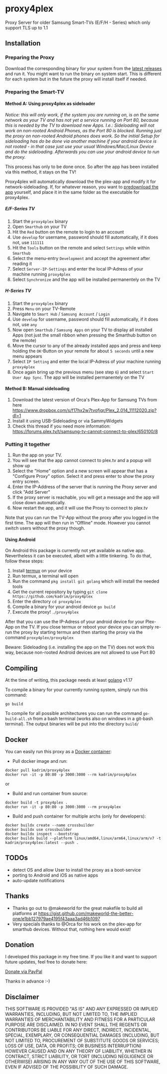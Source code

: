 # proxy4plex
Proxy Server for older Samsung Smart-TVs (E/F/H - Series) which only support TLS up to 1.1

## Installation

### Preparing the Proxy

Download the corresponding binary for your system from the [latest releases](https://github.com/kadrim/proxy4plex/releases/latest) and run it. You might want to run the binary on system start. This is different for each system but in the future the proxy will install itself if needed.

### Preparing the Smart-TV

#### Method A: Using proxy4plex as sideloader

_Notice: this will only work, if the system you are running on, is on the same network as your TV and has not yet a service running on Port 80, because this is needed by the TV to download new Apps. I.e.: Sideloading will not work on non-rooted Android Phones, as the Port 80 is blocked. Running just the proxy on non-rooted Android phones does work. So the initial Setup for sideloading has do be done via another machine if your android device is not rooted - in that case just use your usual Windows/Mac/Linux Device and do the sideloading. Afterwards you can use your android device to run the proxy._

This process has only to be done once. So after the app has been installed via this method, it stays on the TV!

Proxy4plex will automatically download the the plex-app and modify it for network-sideloading. If, for whatever reason, you want to [predownload the app](https://www.dropbox.com/s/f17hx2w7tvofjqr/Plex_2.014_11112020.zip?dl=1) yourself, and place it in the same folder as the executable for proxy4plex.

##### E/F-Series TV

1. Start the `proxy4plex` binary
2. Open `Smarthub` on your TV
3. Hit the `Red` button on the remote to login to an account
4. Use `develop` for username, password should fill automatically, if it does not, use `111111`
5. Hit the `Tools` button on the remote and select `Settings` while within `Smarthub`
6. Select the menu-entry `Development` and accept the agreement after reading it
7. Select `Server-IP-Settings` and enter the local IP-Adress of your machine running `proxy4plex`
8. Select `Synchronize` and the app will be installed permanentely on the TV

##### H-Series TV

1. Start the `proxy4plex` binary
2. Press `Menu` on your TV-Remote
3. Navigate to `Smart Hub` / `Samsung Account` / `Login`
4. Use `develop` for username, password should fill automatically, if it does not, use `any`
5. Now open `Smarthub` / `Samsung Apps` on your TV to display all installed Apps (not just the small ribbon when pressing the Smarthub button on the remote)
6. Move the cursor to any of the already installed apps and press and keep holding the `OK`-Button on your remote for about `5 seconds` until a new menu appears
7. Select `IP Setting` and enter the local IP-Adress of your machine running `proxy4plex`
8. Once again bring up the previous menu (see step `6`) and select `Start User App Sync`. The app will be installed permanentely on the TV

#### Method B: Manual sideloading

1. Download the latest version of Orca's Plex-App for Samsung TVs from here https://www.dropbox.com/s/f17hx2w7tvofjqr/Plex_2.014_11112020.zip?dl=1
2. Install it using USB-Sideloading or via SammyWidgets
3. Check this thread if you need more information: https://forums.plex.tv/t/samsung-tv-cannot-connect-to-plex/650100/8

### Putting it together

1. Run the app on your TV.
2. You will see that the app cannot connect to plex.tv and a popup will show up
3. Select the "Home" option and a new screen will appear that has a "Configure Proxy" option. Select it and press enter to show the proxy entry screen.
4. Enter the IP-Address of the server that is running the Proxy server and click "Add Server"
5. If the proxy server is reachable, you will get a message and the app will close down automatically.
6. Now restart the app, and it will use the Proxy to connect to plex.tv

Note that you can run the TV-App without the proxy after you logged in the first time. The app will then run in "Offline" mode. However you cannot switch users without the proxy though.

#### Using Android

On Android this package is currently not yet available as native app. Nevertheless it can be executed, albeit with a little tinkering. To do that, follow these steps:

1. Install [termux](https://play.google.com/store/apps/details?id=com.termux) on your device
2. Run termux, a terminal will open
3. Run the command `pkg install git golang` which will install the needed tools
4. Get the current repository by typing `git clone https://github.com/kadrim/proxy4plex`
5. Enter the directory `cd proxy4plex`
6. Compile a binary for your android device `go build`
7. Execute the proxy! `./proxy4plex`

After that you can use the IP-Adress of your android device for your Plex-App on the TV. If you close termux or reboot your device you can simply re-run the proxy by starting termux and then starting the proxy via the command `proxy4plex/proxy4plex`

Beware: Sideloading (i.e. installing the app on the TV) does not work this way, because non-rooted Android devices are not allowed to use Port 80

## Compiling

At the time of writing, this package needs at least [golang](https://golang.org/) v1.17

To compile a binary for your currently running system, simply run this command:

`go build`

To compile for all possible architectures you can run the command `go-build-all.sh` from a bash terminal (works also on windows in a git-bash terminal). The output binaries will be put into the directory `build/`

## Docker

You can easily run this proxy as a [Docker container](https://hub.docker.com/r/kadrim/proxy4plex):

* Pull docker image and run:
```
docker pull kadrim/proxy4plex
docker run -it -p 80:80 -p 3000:3000 --rm kadrim/proxy4plex
```
or 

* Build and run container from source:
```
docker build -t proxy4plex .
docker run -it -p 80:80 -p 3000:3000 --rm proxy4plex
```

* Build and push container for multiple archs (only for developers):
```
docker buildx create --name crossbuilder
docker buildx use crossbuilder
docker buildx inspect --bootstrap
docker buildx build --platform linux/amd64,linux/arm64,linux/arm/v7 -t kadrim/proxy4plex:latest --push .
```

## TODOs

- detect OS and allow User to install the proxy as a boot-service
- porting to Android and iOS as native apps
- auto-update notifications 

## Thanks

- Thanks go out to @makeworld for the great makefile to build all platforms at https://gist.github.com/makeworld-the-better-one/e1bb127979ae4195f43aaa3ad46b1097
- Very specials thanks to @Orca for his work on the plex-app for smarthub devices. Without that, nothing here would exist!

## Donation
I developed this package in my free time. If you like it and want to support future updates, feel free to donate here:

[Donate via PayPal](https://www.paypal.com/donate?hosted_button_id=RDJ8ZWG3GRWE8)

Thanks in advance :-)

## Disclaimer
THIS SOFTWARE IS PROVIDED "AS IS" AND ANY EXPRESSED OR IMPLIED WARRANTIES, INCLUDING, BUT NOT LIMITED TO, THE IMPLIED WARRANTIES OF MERCHANTABILITY AND FITNESS FOR A PARTICULAR PURPOSE ARE DISCLAIMED. IN NO EVENT SHALL THE REGENTS OR CONTRIBUTORS BE LIABLE FOR ANY DIRECT, INDIRECT, INCIDENTAL, SPECIAL, EXEMPLARY, OR CONSEQUENTIAL DAMAGES (INCLUDING, BUT NOT LIMITED TO, PROCUREMENT OF SUBSTITUTE GOODS OR SERVICES; LOSS OF USE, DATA, OR PROFITS; OR BUSINESS INTERRUPTION) HOWEVER CAUSED AND ON ANY THEORY OF LIABILITY, WHETHER IN CONTRACT, STRICT LIABILITY, OR TORT (INCLUDING NEGLIGENCE OR OTHERWISE) ARISING IN ANY WAY OUT OF THE USE OF THIS SOFTWARE, EVEN IF ADVISED OF THE POSSIBILITY OF SUCH DAMAGE.

